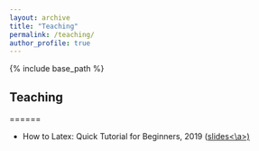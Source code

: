 ```yaml
---
layout: archive
title: "Teaching"
permalink: /teaching/
author_profile: true
---
```


{% include base_path %}

## Teaching

======
* How to Latex: Quick Tutorial for Beginners, 2019 (<a href="https://github.com/JorgeAngel/jorgeangel.github.io/tree/master/_teaching/How_to_LaTeX_noAffiliation.pdf"  target="_blank">slides<\a>)

